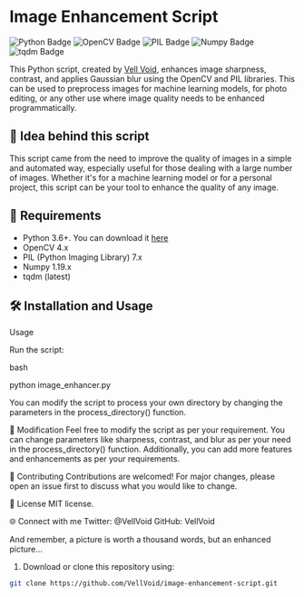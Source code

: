 # Image Enhancement Script

![Python Badge](https://img.shields.io/badge/Python-3.6%2B-blue)
![OpenCV Badge](https://img.shields.io/badge/OpenCV-4.x-green)
![PIL Badge](https://img.shields.io/badge/PIL-7.x-red)
![Numpy Badge](https://img.shields.io/badge/numpy-1.19.x-orange)
![tqdm Badge](https://img.shields.io/badge/tqdm-latest-lightgrey)

This Python script, created by [Vell Void](https://twitter.com/VellVoid), enhances image sharpness, contrast, and applies Gaussian blur using the OpenCV and PIL libraries. This can be used to preprocess images for machine learning models, for photo editing, or any other use where image quality needs to be enhanced programmatically.

## 🚀 Idea behind this script

This script came from the need to improve the quality of images in a simple and automated way, especially useful for those dealing with a large number of images. Whether it's for a machine learning model or for a personal project, this script can be your tool to enhance the quality of any image.

## 📝 Requirements

- Python 3.6+. You can download it [here](https://www.python.org/downloads/)
- OpenCV 4.x
- PIL (Python Imaging Library) 7.x
- Numpy 1.19.x
- tqdm (latest)

## 🛠 Installation and Usage

Usage

Run the script:

bash

python image_enhancer.py


You can modify the script to process your own directory by changing the parameters in the process_directory() function.


🔄 Modification
Feel free to modify the script as per your requirement. You can change parameters like sharpness, contrast, and blur as per your need in the process_directory() function. Additionally, you can add more features and enhancements as per your requirements.

🤝 Contributing
Contributions are welcomed! For major changes, please open an issue first to discuss what you would like to change.

📄 License
  MIT license.

🌐 Connect with me
Twitter: @VellVoid
GitHub: VellVoid

And remember, a picture is worth a thousand words, but an enhanced picture...

1. Download or clone this repository using:

```bash
git clone https://github.com/VellVoid/image-enhancement-script.git 
